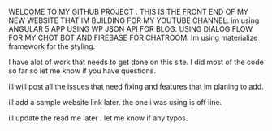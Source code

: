 
WELCOME TO MY GITHUB PROJECT . THIS IS  THE FRONT END OF MY NEW WEBSITE THAT IM BUILDING FOR MY YOUTUBE CHANNEL. 
im using ANGULAR 5 APP USING  WP JSON API FOR BLOG. USING DIALOG FLOW FOR MY CHOT BOT AND FIREBASE FOR CHATROOM.
Im using materialize framework for the styling. 


I have alot of work that needs to get done on this site. I did most of the  code so far so let me know if you have questions. 

ill will post all the issues that need fixing  and  features that im planing to add. 

ill add a sample website link later. the one i was using  is off line.


ill update the read me later . let me know if any typos. 


